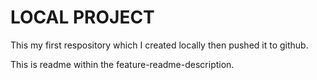 # LOCAL PROJECT

This my first respository which I created locally then pushed it to github.

This is readme within the feature-readme-description.